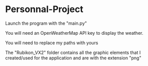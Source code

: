# Personnal-Project

Launch the program with the "main.py"

You will need an OpenWeatherMap API key to display the weather.

You will need to replace my paths with yours

The "Rubikon_VX2" folder contains all the graphic elements that I created/used for the application and are with the extension "png"
